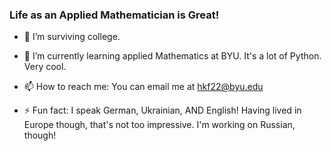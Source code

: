 ### Life as an Applied Mathematician is Great!

<!--
**redheadboi/redheadboi** is a ✨ _special_ ✨ repository because its `README.md` (this file) appears on your GitHub profile.

-->

- 🔭 I’m surviving college.

- 🌱 I’m currently learning applied Mathematics at BYU. It's a lot of Python. Very cool.

- 📫 How to reach me: You can email me at hkf22@byu.edu

- ⚡ Fun fact: I speak German, Ukrainian, AND English! Having lived in Europe though, that's not too impressive. I'm working on Russian, though!
